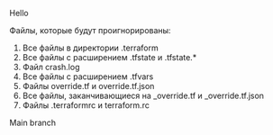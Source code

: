 Hello

Файлы, которые будут проигнорированы:
1. Все файлы в директории .terraform
2. Все файлы с расширением .tfstate и .tfstate.*
3. Файл crash.log
4. Все файлы с расширением .tfvars
5. Файлы override.tf и override.tf.json
6. Все файлы, заканчивающиеся на _override.tf и _override.tf.json
7. Файлы .terraformrc и terraform.rc 

Main branch
